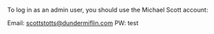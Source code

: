 To log in as an admin user, you should use the Michael Scott account:

Email: scottstotts@dundermiflin.com
PW: test